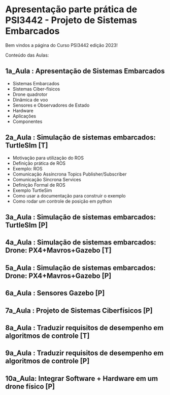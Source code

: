 # Apresentação parte prática de PSI3442 - Projeto de Sistemas Embarcados
Bem vindos a página do Curso PSI3442 edição 2023!

Conteúdo das Aulas:

## 1a_Aula : Apresentação de Sistemas Embarcados 
* Sistemas Embarcados
*  Sistemas Ciber-físicos
*  Drone quadrotor
*  Dinâmica de voo
* Sensores e Observadores de Estado
* Hardware
* Aplicações
* Componentes   

## 2a_Aula : Simulação de sistemas embarcados: TurtleSIm [T]

* Motivação para utilização do ROS
* Definição prática de ROS
* Exemplo: ROS
* Comunicação Assíncrona
  Topics
  Publisher/Subscriber
* Comunicação Síncrona
  Services
* Definição Formal de ROS
* Exemplo TurtleSim
* Como usar a documentação para construir o exemplo
* Como rodar um controle de posição em python


## 3a_Aula : Simulação de sistemas embarcados: TurtleSIm [P]

## 4a_Aula : Simulação de sistemas embarcados: Drone: PX4+Mavros+Gazebo [T]

## 5a_Aula : Simulação de sistemas embarcados: Drone: PX4+Mavros+Gazebo [P]

## 6a_Aula : Sensores Gazebo [P]

## 7a_Aula : Projeto de Sistemas Ciberfísicos [P]

## 8a_Aula : Traduzir requisitos de desempenho em algoritmos de controle [T] 


## 9a_Aula : Traduzir requisitos de desempenho em algoritmos de controle [P]

## 10a_Aula: Integrar Software + Hardware em um drone físico [P]
